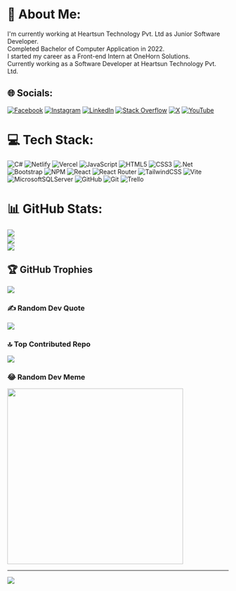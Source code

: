 # 💫 About Me:
I'm currently working at Heartsun Technology Pvt. Ltd as Junior Software Developer.<br>Completed Bachelor of Computer Application in 2022.<br>I started my career as a Front-end Intern at OneHorn Solutions.<br>Currently working as a Software Developer at Heartsun Technology Pvt. Ltd.


## 🌐 Socials:
[![Facebook](https://img.shields.io/badge/Facebook-%231877F2.svg?logo=Facebook&logoColor=white)](https://www.facebook.com/shang.adh) [![Instagram](https://img.shields.io/badge/Instagram-%23E4405F.svg?logo=Instagram&logoColor=white)](https://instagram.com/shangharsh_) [![LinkedIn](https://img.shields.io/badge/LinkedIn-%230077B5.svg?logo=linkedin&logoColor=white)](https://www.linkedin.com/in/shangharsh-adhikari) [![Stack Overflow](https://img.shields.io/badge/-Stackoverflow-FE7A16?logo=stack-overflow&logoColor=white)](https://stackoverflow.com/users/12536390/shangharsh-adhikari) [![X](https://img.shields.io/badge/X-black.svg?logo=X&logoColor=white)](https://x.com/@shangharsh2) [![YouTube](https://img.shields.io/badge/YouTube-%23FF0000.svg?logo=YouTube&logoColor=white)](https://youtube.com/@UCFSpWR_NWBstB6xMghFtEKQ) 

# 💻 Tech Stack:
![C#](https://img.shields.io/badge/c%23-%23239120.svg?style=for-the-badge&logo=csharp&logoColor=white) ![Netlify](https://img.shields.io/badge/netlify-%23000000.svg?style=for-the-badge&logo=netlify&logoColor=#00C7B7) ![Vercel](https://img.shields.io/badge/vercel-%23000000.svg?style=for-the-badge&logo=vercel&logoColor=white) ![JavaScript](https://img.shields.io/badge/javascript-%23323330.svg?style=for-the-badge&logo=javascript&logoColor=%23F7DF1E) ![HTML5](https://img.shields.io/badge/html5-%23E34F26.svg?style=for-the-badge&logo=html5&logoColor=white) ![CSS3](https://img.shields.io/badge/css3-%231572B6.svg?style=for-the-badge&logo=css3&logoColor=white) ![.Net](https://img.shields.io/badge/.NET-5C2D91?style=for-the-badge&logo=.net&logoColor=white) ![Bootstrap](https://img.shields.io/badge/bootstrap-%238511FA.svg?style=for-the-badge&logo=bootstrap&logoColor=white) ![NPM](https://img.shields.io/badge/NPM-%23CB3837.svg?style=for-the-badge&logo=npm&logoColor=white) ![React](https://img.shields.io/badge/react-%2320232a.svg?style=for-the-badge&logo=react&logoColor=%2361DAFB) ![React Router](https://img.shields.io/badge/React_Router-CA4245?style=for-the-badge&logo=react-router&logoColor=white) ![TailwindCSS](https://img.shields.io/badge/tailwindcss-%2338B2AC.svg?style=for-the-badge&logo=tailwind-css&logoColor=white) ![Vite](https://img.shields.io/badge/vite-%23646CFF.svg?style=for-the-badge&logo=vite&logoColor=white) ![MicrosoftSQLServer](https://img.shields.io/badge/Microsoft%20SQL%20Server-CC2927?style=for-the-badge&logo=microsoft%20sql%20server&logoColor=white) ![GitHub](https://img.shields.io/badge/github-%23121011.svg?style=for-the-badge&logo=github&logoColor=white) ![Git](https://img.shields.io/badge/git-%23F05033.svg?style=for-the-badge&logo=git&logoColor=white) ![Trello](https://img.shields.io/badge/Trello-%23026AA7.svg?style=for-the-badge&logo=Trello&logoColor=white)
# 📊 GitHub Stats:
![](https://github-readme-stats.vercel.app/api?username=shangharsh&theme=dark&hide_border=false&include_all_commits=false&count_private=false)<br/>
![](https://github-readme-streak-stats.herokuapp.com/?user=shangharsh&theme=dark&hide_border=false)<br/>
![](https://github-readme-stats.vercel.app/api/top-langs/?username=shangharsh&theme=dark&hide_border=false&include_all_commits=false&count_private=false&layout=compact)

## 🏆 GitHub Trophies
![](https://github-profile-trophy.vercel.app/?username=shangharsh&theme=onedark&no-frame=false&no-bg=false&margin-w=4)

### ✍️ Random Dev Quote
![](https://quotes-github-readme.vercel.app/api?type=horizontal&theme=radical)

### 🔝 Top Contributed Repo
![](https://github-contributor-stats.vercel.app/api?username=shangharsh&limit=5&theme=dark&combine_all_yearly_contributions=true)

### 😂 Random Dev Meme
<img src='https://memer-new.vercel.app/' style="height: 400px;"/>

---
[![](https://visitcount.itsvg.in/api?id=shangharsh&icon=0&color=0)](https://visitcount.itsvg.in)

<!-- Proudly created with GPRM ( https://gprm.itsvg.in ) -->
